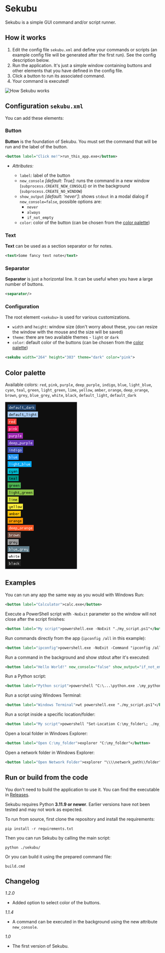 # Sekubu

Sekubu is a simple GUI command and/or script runner.

## How it works

1) Edit the config file `sekubu.xml` and define your commands or scripts (an example config file will be generated after the first run). See the config description below.
2) Run the application. It's just a simple window containing buttons and other elements that you have defined in the config file.
3) Click a button to run its associated command.
4) Your command is executed!

![How Sekubu works](./img/how-sekubu-works.png)

## Configuration `sekubu.xml`

You can add these elements:

### Button

**Button** is the foundation of Sekubu. You must set the command that will be run and the label of the button.

```xml
<button label="Click me!">run_this_app.exe</button>
```

* *Attributes:*

  * `label`: label of the button
  * `new_console` *[default: True]*: runs the command in a new window (`subprocess.CREATE_NEW_CONSOLE`) or in the background (`subprocess.CREATE_NO_WINDOW`)
  * `show_output` *[default: 'never']*: shows `stdout` in a modal dialog if `new_console=false`, possible options are:
    * `never`
    * `always`
    * `if_not_empty`
  * `color`: color of the button (can be chosen from the [color palette](#color-palette))

### Text

**Text** can be used as a section separator or for notes.

```xml
<text>Some fancy text note</text>
```

### Separator

**Separator** is just a horizontal line. It can be useful when you have a large number of buttons.

```xml
<separator/>
```

### Configuration

The root element `<sekubu>` is used for various customizations.

* `width` and `height`: window size (don't worry about these, you can resize the window with the mouse and the size will be saved)
* `theme`: there are two available themes - `light` or `dark`
* `color`: default color of the buttons (can be chosen from the [color palette](#color-palette))

```xml
<sekubu width="264" height="303" theme="dark" color="pink">
```

## Color palette

Available colors: `red`, `pink`, `purple`, `deep_purple`, `indigo`, `blue`, `light_blue`, `cyan`, `teal`, `green`, `light_green`, `lime`, `yellow`, `amber`, `orange`, `deep_orange`, `brown`, `grey`, `blue_grey`, `white`, `black`, `default_light`, `default_dark`

![Color palette](./img/sekubu-colors.png)

## Examples

You can run any app the same way as you would with Windows Run:

```xml
<button label="Calculator">calc.exe</button>
```

Execute a PowerShell script with `-NoExit` parameter so the window will not close after the script finishes:

```xml
<button label="My script">powershell.exe -NoExit "./my_script.ps1"</button>
```

Run commands directly from the app (`ipconfig /all` in this example):

```xml
<button label="ipconfig">powershell.exe -NoExit -Command "ipconfig /all"</button>
```

Run a command in the background and show stdout after it's executed:
    
```xml
<button label="Hello World!" new_console="false" show_output="if_not_empty">powershell.exe -Command "Write-Host 'Hello World!'"</button>
```

Run a Python script:

```xml
<button label="Python script">powershell "C:\...\python.exe .\my_python_script.py"</button>
```

Run a script using Windows Terminal:

```xml
<button label="Windows Terminal">wt powershell.exe "./my_script.ps1"</button>
```

Run a script inside a specific location/folder:

```xml
<button label="My script">powershell "Set-Location C:\my_folder\; ./my_script.cmd"</button>
```

Open a local folder in Windows Explorer:

```xml
<button label="Open C:\my_folder">explorer "C:\my_folder"</button>
```

Open a network folder in Windows Explorer:

```xml
<button label="Open Network Folder">explorer "\\\\network_path\\folder"</button>
```

## Run or build from the code

You don't need to build the application to use it. You can find the executable in [Releases](https://github.com/rotten77/sekubu/releases).

Sekubu requires Python **3.11.9 or newer**. Earlier versions have not been tested and may not work as expected.

To run from source, first clone the repository and install the requirements:

```
pip install -r requirements.txt
```

Then you can run Sekubu by calling the main script:
    
```
python ./sekubu/
```

Or you can build it using the prepared command file:

```
build.cmd
```

## Changelog

*1.2.0*

* Added option to select color of the buttons.

*1.1.4*

* A command can be executed in the background using the new attribute `new_console`.

*1.0*

* The first version of Sekubu.